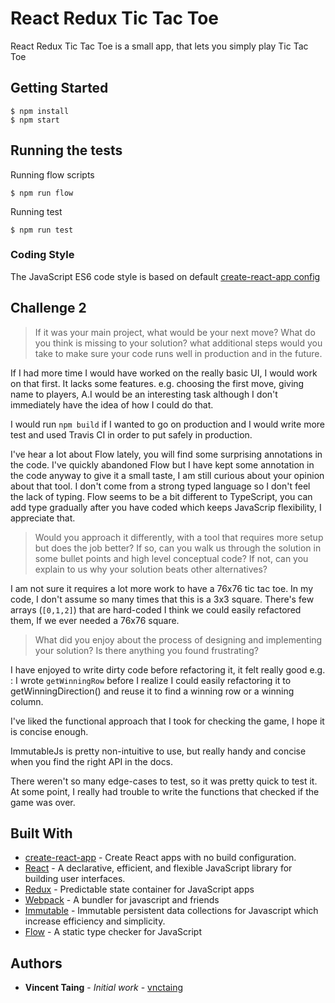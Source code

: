 # React Redux Tic Tac Toe

React Redux Tic Tac Toe is a small app, that lets you simply play Tic Tac Toe

## Getting Started

```
$ npm install
$ npm start
```

## Running the tests

Running flow scripts
```
$ npm run flow
```

Running test
```
$ npm run test
```

### Coding Style

The JavaScript ES6 code style is based on default [create-react-app config](https://github.com/facebookincubator/create-react-app/blob/master/config/eslint.js)

## Challenge 2

>If it was your main project, what would be your next move? What do you think is missing to your solution?
what additional steps would you take to make sure your code runs well in production and in the future.

If I had more time I would have worked on the really basic UI, I would work on that first. It lacks some features. e.g. choosing the first move, giving name to players, A.I would be an interesting task although I don't immediately have the idea of how I could do that.

I would run `npm build` if I wanted to go on production and I would write more test and used Travis CI in order to put safely in production.

I've hear a lot about Flow lately, you will find some surprising annotations in the code. I've quickly abandoned Flow but I have kept some annotation in the code anyway to give it a small taste, I am still curious about your opinion about that tool. I don't come from a strong typed language so I don't feel the lack of typing. Flow seems to be a bit different to TypeScript, you can add type gradually after you have coded which keeps JavaScrip flexibility, I appreciate that.

> Would you approach it differently, with a tool that requires more setup but does the job better? If so, can you walk us through the solution in some bullet points and high level conceptual code? If not, can you explain to us why your solution beats other alternatives?

I am not sure it requires a lot more work to have a 76x76 tic tac toe. In my code, I don't assume so many times that this is a 3x3 square. There's few arrays (`[0,1,2]`) that are hard-coded I think we could easily refactored them, If we ever needed a 76x76 square.

> What did you enjoy about the process of designing and implementing your solution? Is there anything you found frustrating?

I have enjoyed to write dirty code before refactoring it, it felt really good e.g. : I wrote `getWinningRow` before I realize I could easily refactoring it to getWinningDirection() and reuse it to find a winning row or a winning column.

I've liked the functional approach that I took for checking the game, I hope it is concise enough.

ImmutableJs is pretty non-intuitive to use, but really handy and concise when you find the right API in the docs.

There weren't so many edge-cases to test, so it was pretty quick to test it. At some point, I really had trouble to write the functions that checked if the game was over.


## Built With

* [create-react-app](https://github.com/facebookincubator/create-react-app) - Create React apps with no build configuration.
* [React](https://github.com/facebook/react) - A declarative, efficient, and flexible JavaScript library for building user interfaces.
* [Redux](https://github.com/reactjs/redux) - Predictable state container for JavaScript apps
* [Webpack](https://github.com/webpack/webpack) - A bundler for javascript and friends
* [Immutable](https://github.com/facebook/immutable-js) - Immutable persistent data collections for Javascript which increase efficiency and simplicity.
* [Flow](https://flowtype.org/) - A static type checker for JavaScript

## Authors

* **Vincent Taing** - *Initial work* - [vnctaing](https://github.com/vnctaing)
